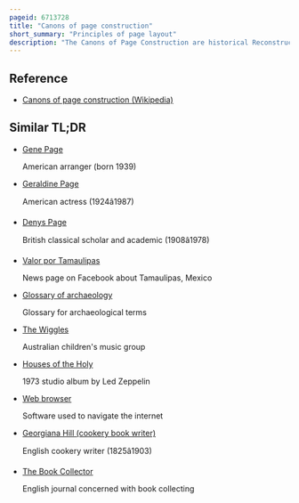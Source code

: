 ```yaml
---
pageid: 6713728
title: "Canons of page construction"
short_summary: "Principles of page layout"
description: "The Canons of Page Construction are historical Reconstructions based on careful Measurement of extant Books and what is known about the Mathematics and Engineering Methods of the Time of Manuscript-Framework Methods that may have been used in medieval- or renaissance-era Book Design to divide a Page into pleasing. Since their Popularization in the 20th Century these Canons have influenced modern-day Book Design in the Way Page Proportions Margins and type Areas of Books are constructed."
---
```


## Reference

- [Canons of page construction (Wikipedia)](https://en.wikipedia.org/?curid=6713728)

## Similar TL;DR

- [Gene Page](/tldr/en/gene-page)

  American arranger (born 1939)

- [Geraldine Page](/tldr/en/geraldine-page)

  American actress (1924â1987)

- [Denys Page](/tldr/en/denys-page)

  British classical scholar and academic (1908â1978)

- [Valor por Tamaulipas](/tldr/en/valor-por-tamaulipas)

  News page on Facebook about Tamaulipas, Mexico

- [Glossary of archaeology](/tldr/en/glossary-of-archaeology)

  Glossary for archaeological terms

- [The Wiggles](/tldr/en/the-wiggles)

  Australian children's music group

- [Houses of the Holy](/tldr/en/houses-of-the-holy)

  1973 studio album by Led Zeppelin

- [Web browser](/tldr/en/web-browser)

  Software used to navigate the internet

- [Georgiana Hill (cookery book writer)](/tldr/en/georgiana-hill-cookery-book-writer)

  English cookery writer (1825â1903)

- [The Book Collector](/tldr/en/the-book-collector)

  English journal concerned with book collecting
